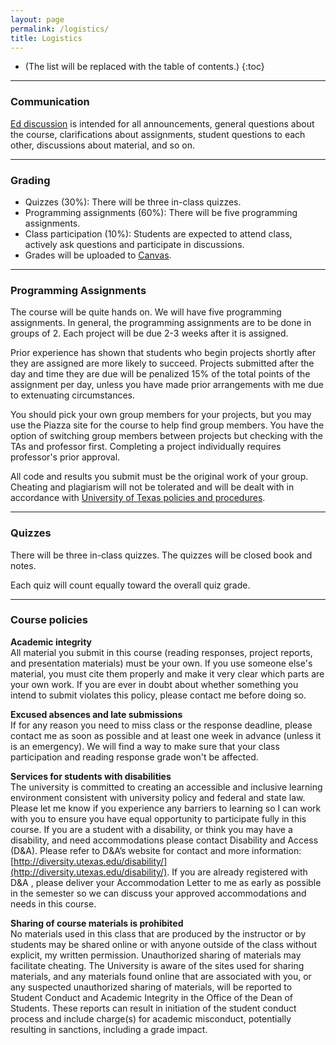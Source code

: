 ```yaml
---
layout: page
permalink: /logistics/
title: Logistics
---
```


* (The list will be replaced with the table of contents.)
{:toc}

***

### Communication

[Ed discussion](https://edstem.org/us/courses/50367) is intended for all announcements, general questions about the course, clarifications about assignments, student questions to each other, discussions about material, and so on.

***

### Grading

* Quizzes (30%): There will be three in-class quizzes.
* Programming assignments (60%): There will be five programming assignments.
* Class participation (10%): Students are expected to attend class, actively ask questions and participate in discussions.
* Grades will be uploaded to [Canvas](https://utexas.instructure.com/courses/1384497).

***

### Programming Assignments

The course will be quite hands on. We will have five programming assignments. In
general, the programming assignments are to be done in groups of 2. Each project
will be due 2-3 weeks after it is assigned. 

Prior experience has shown that
students who begin projects shortly after they are assigned are more likely to
succeed. Projects submitted after the day and time they are due will be
penalized 15% of the total points of the assignment per day, unless you have
made prior arrangements with me due to extenuating circumstances.

You should pick your own group members for your projects, but you may use the
Piazza site for the course to help find group members. You have the option of
switching group members between projects but checking with the TAs and professor
first. Completing a project individually requires professor's prior approval.

All code and results you submit must be the original work of your group.
Cheating and plagiarism will not be tolerated and will be dealt with in
accordance with [University of Texas policies and
procedures](https://deanofstudents.utexas.edu/conduct/index.php).

***  

### Quizzes

There will be three in-class quizzes. The quizzes will be closed book and notes.

Each quiz will count equally toward the overall quiz grade.

***

### Course policies

**Academic integrity** <br/>
All material you submit in this course (reading responses, project reports, and
presentation materials) must be your own. If you use someone else's material,
you must cite them properly and make it very clear which parts are your own
work. If you are ever in doubt about whether something you intend to submit
violates this policy, please contact me before doing so.

**Excused absences and late submissions** <br/>
If for any reason you need to miss class or the response deadline, please
contact me as soon as possible and at least one week in advance (unless it is an
emergency). We will find a way to make sure that your class participation and
reading response grade won't be affected.

**Services for students with disabilities** <br/>
The university is committed to creating an accessible and inclusive learning
environment consistent with university policy and federal and state law. Please
let me know if you experience any barriers to learning so I can work with you to
ensure you have equal opportunity to participate fully in this course. If you
are a student with a disability, or think you may have a disability, and need
accommodations please contact Disability and Access (D&A). Please refer to D&A’s
website for contact and more information:
[http://diversity.utexas.edu/disability/](http://diversity.utexas.edu/disability/).
If you are already registered with D&A , please deliver your Accommodation
Letter to me as early as possible in the semester so we can discuss your
approved accommodations and needs in this course.

**Sharing of course materials is prohibited** <br/>
No materials used in this class that are produced by the instructor or by
students may be shared online or with anyone outside of the class without
explicit, my written permission. Unauthorized sharing of materials may
facilitate cheating.  The University is aware of the sites used for sharing
materials, and any materials found online that are associated with you, or any
suspected unauthorized sharing of materials, will be reported to Student Conduct
and Academic Integrity in the Office of the Dean of Students. These reports can
result in initiation of the student conduct process and include charge(s) for
academic misconduct, potentially resulting in sanctions, including a grade
impact.